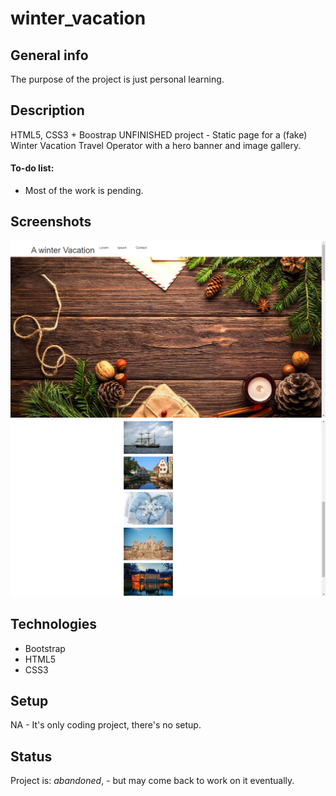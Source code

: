 # winter_vacation

## General info
The purpose of the project is just personal learning. 

## Description
HTML5, CSS3 + Boostrap UNFINISHED project - Static page for a (fake) Winter Vacation Travel Operator with a hero banner and image gallery.

#### To-do list:
* Most of the work is pending.

## Screenshots
![Example screenshot](./img/Winter_Vac_01.png)
![Example screenshot](./img/Winter_Vac_02.png)

## Technologies
* Bootstrap
* HTML5
* CSS3

## Setup
NA - It's only coding project, there's no setup.

## Status
Project is: _abandoned_, - but may come back to work on it eventually.